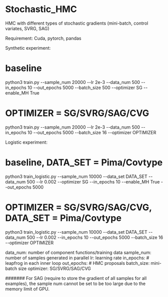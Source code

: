 # Stochastic_HMC
HMC with different types of stochastic gradients (mini-batch, control variates, SVRG, SAG)

Requirement: Cuda, pytorch, pandas

Synthetic experiment: 
# baseline
python3 train.py --sample_num 20000 --lr 2e-3 --data_num 500 --in_epochs 10 --out_epochs 5000 --batch_size 500 --optimizer SG --enable_MH True 
# OPTIMIZER = SG/SVRG/SAG/CVG
python3 train.py --sample_num 20000 --lr 2e-3 --data_num 500 --in_epochs 10 --out_epochs 5000 --batch_size 16 --optimizer OPTIMIZER 

Logistic experiment: 
# baseline, DATA_SET = Pima/Covtype
python3 train_logistic.py --sample_num 10000 --data_set DATA_SET --data_num 500 --lr 0.002 --optimizer SG --in_epochs 10 --enable_MH True --out_epochs 5000
# OPTIMIZER = SG/SVRG/SAG/CVG, DATA_SET = Pima/Covtype
python3 train_logistic.py --sample_num 10000 --data_set DATA_SET --data_num 500 --lr 0.002 --in_epochs 10  --out_epochs 5000 --batch_size 16 --optimizer OPTIMIZER

data_num: number of component functions/training data
sample_num: number of samples generated in parallel
lr: learning rate
in_epochs: # leapfrog in each inner loop
out_epochs: # HMC proposals
batch_size: mini-batch size
optimizer: SG/SVRG/SAG/CVG

#######
For SAG (require to store the gradient of all samples for all examples), the sample num cannot be set to be too large due to the memory limit of GPU.

